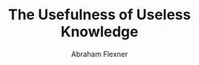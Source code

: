 ---
title: The Usefulness of Useless Knowledge
author: Abraham Flexner
year: 1939
citation: >
    Flexner, Abraham "The Usefulness of Useless Knowledge" Harpers, Issue 179 (1939): 544-552.
link: https://raw.github.com/wandyezj/reference/master/the-usefulness-of-useless-knowledge.pdf
---